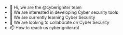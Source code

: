 - 👋 Hi, we are the @cyberigniter team
- 👀 We are interested in developing Cyber security tools
- 🌱 We are currently learning Cyber Security
- 💞️ We are looking to collaborate on Cyber Security
- 📫 How to reach us cyberigniter.ml

<!---
cyberigniter/cyberigniter is a ✨ special ✨ repository because its `README.md` (this file) appears on your GitHub profile.
You can click the Preview link to take a look at your changes.
--->
